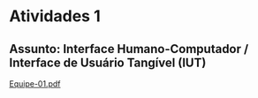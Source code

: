 # Atividades 1

## Assunto: Interface Humano-Computador / Interface de Usuário Tangível (IUT)  

[Equipe-01.pdf](Equipe-01.pdf)  
